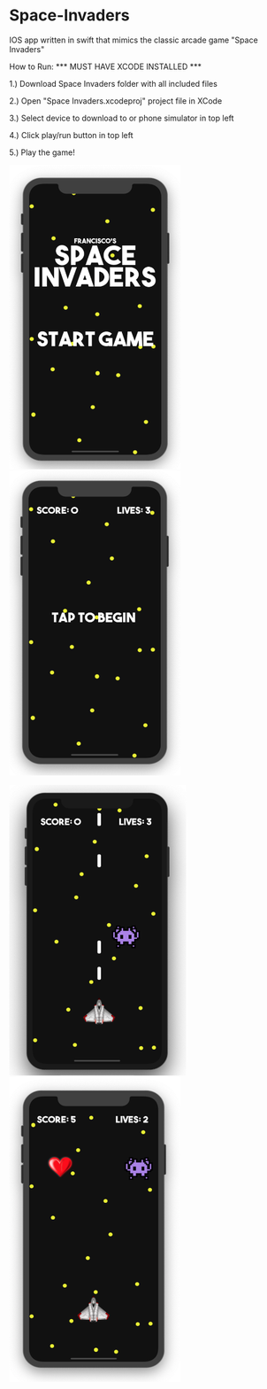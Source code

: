 # Space-Invaders
IOS app written in swift that mimics the classic arcade game "Space Invaders"

How to Run: *** MUST HAVE XCODE INSTALLED ***

1.) Download Space Invaders folder with all included files

2.) Open "Space Invaders.xcodeproj" project file in XCode

3.) Select device to download to or phone simulator in top left

4.) Click play/run button in top left 

5.) Play the game!

<img src = "images/main_menu.png" width = "310" height = "550">  <img src = "images/begin.png" width = "310" height = "550">

<img src = "images/shooting.png" width = "320" height = "525">  <img src = "images/life_enemy.png" width = "310" height = "550">
